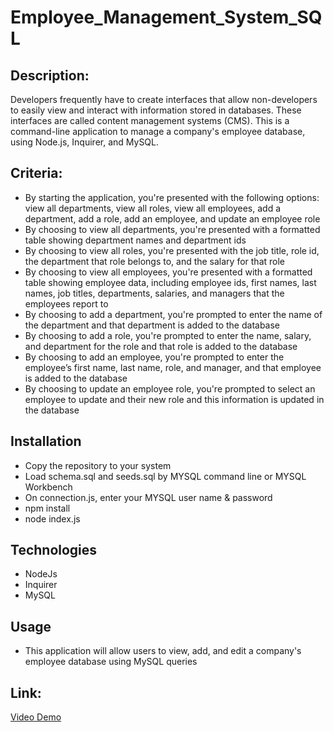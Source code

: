 # Employee_Management_System_SQL

## Description:
Developers frequently have to create interfaces that allow non-developers to easily view and interact with information stored in databases. These interfaces are called content management systems (CMS). This is a command-line application to manage a company's employee database, using Node.js, Inquirer, and MySQL.

## Criteria:
* By starting the application, you're presented with the following options: view all departments, view all roles, view all employees, add a department, add a role, add an employee, and update an employee role
* By choosing to view all departments, you're presented with a formatted table showing department names and department ids
* By choosing to view all roles, you're presented with the job title, role id, the department that role belongs to, and the salary for that role
* By choosing to view all employees, you're presented with a formatted table showing employee data, including employee ids, first names, last names, job titles, departments, salaries, and managers that the employees report to
* By choosing to add a department, you're prompted to enter the name of the department and that department is added to the database
* By choosing to add a role, you're prompted to enter the name, salary, and department for the role and that role is added to the database
* By choosing to add an employee, you're prompted to enter the employee’s first name, last name, role, and manager, and that employee is added to the database
* By choosing to update an employee role, you're prompted to select an employee to update and their new role and this information is updated in the database 

## Installation
* Copy the repository to your system
* Load schema.sql and seeds.sql by MYSQL command line or MYSQL Workbench
* On connection.js, enter your MYSQL user name & password
* npm install
* node index.js

## Technologies
* NodeJs
* Inquirer
* MySQL

## Usage
* This application will allow users to view, add, and edit a company's employee database using MySQL queries

## Link:

[Video Demo](https://drive.google.com/file/d/16J3CRu0T3zjjFzNIAPw9xcwEvByiC6m2/view)
